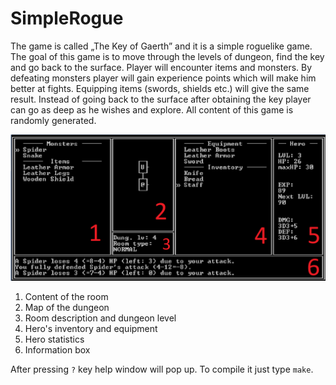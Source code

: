 # SimpleRogue
The game is called „The Key of Gaerth” and it is a simple roguelike game. The goal of this game is to move through the levels of dungeon, find the key and go back to the surface. Player will encounter items and monsters. By defeating monsters player will gain experience points which will make him better at fights. Equipping items (swords, shields etc.) will give the same result. Instead of going back to the surface after obtaining the key player can go as deep as he wishes and explore. All content of this game is randomly generated.


![screen_from_game](https://github.com/Batawi/SimpleRogue/blob/master/screen_from_game.png)

1. Content of the room
2. Map of the dungeon
3. Room description and dungeon level
4. Hero's inventory and equipment
5. Hero statistics
6. Information box

After pressing `?` key help window will pop up. To compile it just type `make`.
